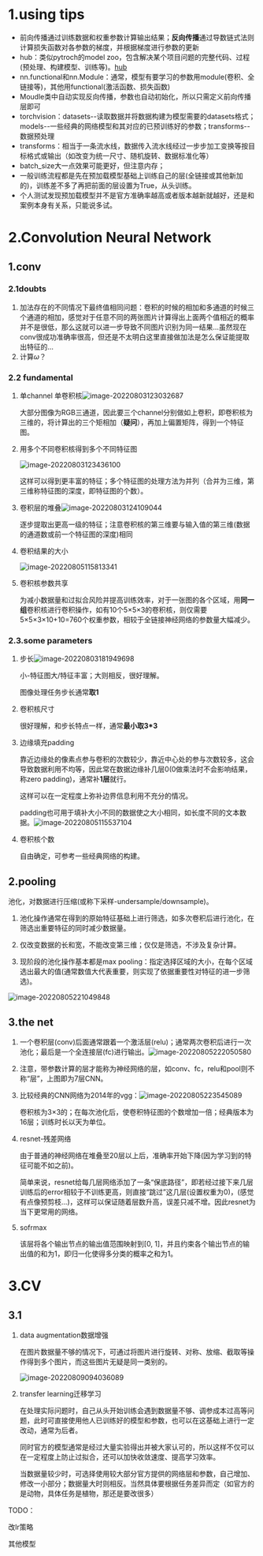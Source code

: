 # 1.using tips

- 前向传播通过训练数据和权重参数计算输出结果；**反向传播**通过导数链式法则计算损失函数对各参数的梯度，并根据梯度进行参数的更新
- hub：类似pytroch的model zoo，包含解决某个项目问题的完整代码、过程(预处理、构建模型、训练等)。[hub](https://pytorch.org/hub/)
- nn.functional和nn.Module：通常，模型有要学习的参数用module(卷积、全链接等)，其他用functional(激活函数、损失函数)
- Moudle类中自动实现反向传播，参数也自动初始化，所以只需定义前向传播层即可
- torchvision：datasets--读取数据并将数据构建为模型需要的datasets格式；models--一些经典的网络模型和其对应的已预训练好的参数；transforms--数据预处理
- transforms：相当于一条流水线，数据传入流水线经过一步步加工变换等按目标格式或输出（如改变为统一尺寸、随机旋转、数据标准化等）
- batch_size大一点效果可能更好，但注意内存；
- 一般训练流程都是先在预加载模型基础上训练自己的层(全链接或其他新加的)，训练差不多了再把前面的层设置为True，从头训练。
- 个人测试发现预加载模型并不是官方准确率越高或者版本越新就越好，还是和案例本身有关系，只能说多试。





# 2.Convolution Neural Network

## 1.conv

### 2.1doubts

1. 加法存在的不同情况下最终值相同问题：卷积的时候的相加和多通道的时候三个通道的相加，感觉对于任意不同的两张图片计算得出上面两个值相近的概率并不是很低，那么这就可以进一步导致不同图片识别为同一结果...虽然现在conv很成功准确率很高，但还是不太明白这里直接做加法是怎么保证能提取出特征的...
2. 计算$\omega$？



### 2.2 fundamental

1. 单channel 单卷积核![image-20220803123032687](C:\Users\13950\AppData\Roaming\Typora\typora-user-images\image-20220803123032687.png)

   大部分图像为RGB三通道，因此要三个channel分别做如上卷积，即卷积核为三维的，将计算出的三个矩相加（**疑问**），再加上偏置矩阵，得到一个特征图。

2. 用多个不同卷积核得到多个不同特征图

   ![image-20220803123436100](C:\Users\13950\AppData\Roaming\Typora\typora-user-images\image-20220803123436100.png)

   这样可以得到更丰富的特征；多个特征图的处理方法为并列（合并为三维，第三维称特征图的深度，即特征图的个数）。

3. 卷积层的堆叠![image-20220803124109044](C:\Users\13950\AppData\Roaming\Typora\typora-user-images\image-20220803124109044.png)

   逐步提取出更高一级的特征；注意卷积核的第三维要与输入值的第三维(数据的通道数或前一个特征图的深度)相同
   
4. 卷积结果的大小

   ![image-20220805115813341](C:\Users\13950\AppData\Roaming\Typora\typora-user-images\image-20220805115813341.png)

5. 卷积核参数共享

   为减小数据量和过拟合风险并提高训练效率，对于一张图的各个区域，用**同一组**卷积核进行卷积操作，如有10个5×5×3的卷积核，则仅需要5×5×3×10+10=760个权重参数，相较于全链接神经网络的参数量大幅减少。

### 2.3.some parameters

1. 步长![image-20220803181949698](C:\Users\13950\AppData\Roaming\Typora\typora-user-images\image-20220803181949698.png)

   小-特征图大/特征丰富；大则相反，很好理解。

   图像处理任务步长通常**取1**

2. 卷积核尺寸

   很好理解，和步长特点一样，通常**最小取3*3**
   
3. 边缘填充padding

   靠近边缘处的像素点参与卷积的次数较少，靠近中心处的参与次数较多，这会导致数据利用不均等，因此常在数据边缘补几层0(0做乘法时不会影响结果，称zero padding)，通常补**1层**就行。

   这样可以在一定程度上弥补边界信息利用不充分的情况。

   padding也可用于填补大小不同的数据使之大小相同，如长度不同的文本数据。![image-20220805115537104](C:\Users\13950\AppData\Roaming\Typora\typora-user-images\image-20220805115537104.png)

4. 卷积核个数

   自由确定，可参考一些经典网络的构建。





## 2.pooling

池化，对数据进行压缩(或称下采样-undersample/downsample)。

1. 池化操作通常在得到的原始特征基础上进行筛选，如多次卷积后进行池化，在筛选出重要特征的同时减少数据量。

2. 仅改变数据的长和宽，不能改变第三维；仅仅是筛选，不涉及复杂计算。
3. 现阶段的池化操作基本都是max pooling：指定选择区域的大小，在每个区域选出最大的值(通常数值大代表重要，则实现了依据重要性对特征的进一步筛选)。

![image-20220805221049848](C:\Users\13950\AppData\Roaming\Typora\typora-user-images\image-20220805221049848.png)





## 3.the net

1. 一个卷积层(conv)后面通常跟着一个激活层(relu)；通常两次卷积后进行一次池化；最后是一个全连接层(fc)进行输出。![image-20220805222050580](C:\Users\13950\AppData\Roaming\Typora\typora-user-images\image-20220805222050580.png)

2. 注意，带参数计算的层才能称为神经网络的层，如conv、fc，relu和pool则不称“层”，上图即为7层CNN。

3. 比较经典的CNN网络为2014年的vgg：![image-20220805223545089](C:\Users\13950\AppData\Roaming\Typora\typora-user-images\image-20220805223545089.png)

   卷积核为3×3的；在每次池化后，使卷积特征图的个数增加一倍；经典版本为16层；训练时长以天为单位。

4. resnet-残差网络

   由于普通的神经网络在堆叠至20层以上后，准确率开始下降(因为学习到的特征可能不如之前)。

   简单来说，resnet给每几层网络添加了一条“保底路径”，即若经过接下来几层训练后的error相较于不训练更高，则直接“跳过”这几层(设置权重为0)，(感觉有点像预剪枝...)，这样可以保证随着层数升高，误差只减不增。因此resnet为当下更常用的网络。
   
5. sofrmax

   该层将各个输出节点的输出值范围映射到[0, 1]，并且约束各个输出节点的输出值的和为1，即归一化使得多分类的概率之和为1。







# 3.CV

## 3.1

1. data augmentation数据增强

   在图片数据量不够的情况下，可通过将图片进行旋转、对称、放缩、截取等操作得到多个图片，而这些图片无疑是同一类别的。

   ![image-20220809094036089](C:\Users\13950\AppData\Roaming\Typora\typora-user-images\image-20220809094036089.png)

2. transfer learning迁移学习

   在处理实际问题时，自己从头开始训练会遇到数据量不够、调参成本过高等问题，此时可直接使用他人已训练好的模型和参数，也可以在这基础上进行一定改动，通常为后者。

   同时官方的模型通常是经过大量实验得出并被大家认可的，所以这样不仅可以在一定程度上防止过拟合，还可以加快收敛速度、提高学习效率。

   当数据量较少时，可选择使用较大部分官方提供的网络层和参数，自己增加、修改一小部分；数据量大时则相反。当然具体要根据任务差异而定（如官方的是动物，具体任务是植物，那还是要改很多）





TODO：

改lr策略

其他模型


